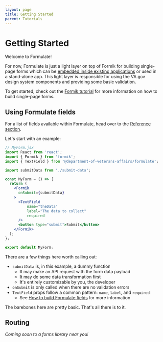 ```yaml
---
layout: page
title: Getting Started
parent: Tutorials
---
```


# Getting Started
Welcome to Formulate!

For now, Formulate is just a light layer on top of Formik for building single-page forms which can be [embedded inside existing applications](formulate/how-to-guides/how-to-integrate-with-old-forms.html) or used in a stand-alone app. This light layer is responsible for using the VA.gov design system components and providing some basic validation.

To get started, check out the [Formik tutorial](https://formik.org/docs/tutorial) for more information on how to build single-page forms.

## Using Formulate fields
For a list of fields available within Formulate, head over to the [Reference section](/formulate/reference/formulate).

Let's start with an example:
```jsx
// MyForm.jsx
import React from 'react';
import { Formik } from 'formik';
import { TextField } from '@department-of-veterans-affairs/formulate';

import submitData from './submit-data';

const MyForm = () => {
  return (
    <Formik
      onSubmit={submitData}
    >
      <TextField
          name="theData"
          label="The data to collect"
          required
      />
      <button type="submit">Submit</button>
    </Formik>
  );
};

export default MyForm;
```

There are a few things here worth calling out:
- `submitData` is, in this example, a dummy function
    - It may make an API request with the form data payload
    - It may do some data transformation first
    - It's entirely customizable by you, the developer
- `onSubmit` is only called when there are no validation errors
- `TextField` props follow a common pattern: `name`, `label`, and `required`
    - See [How to build Formulate fields](/formulate/how-to-guides/how-to-build-formulate-fields) for more information

The barebones here are pretty basic. That's all there is to it.

## Routing
_Coming soon to a forms library near you!_